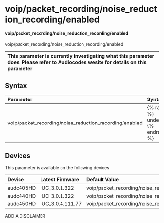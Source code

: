 ﻿---
description: voip/packet_recording/noise_reduction_recording/enabled
search: false
---

# voip/packet_recording/noise_reduction_recording/enabled

#### voip/packet_recording/noise_reduction_recording/enabled

voip/packet_recording/noise_reduction_recording/enabled


| This parameter is currently investigating what this parameter does. Please refer to Audiocodes wesite for details on this parameter | 
| :--- |

## Syntax
| Parameter | Syntax |
| :--- | :--- |
|voip/packet_recording/noise_reduction_recording/enabled | {% raw %} undefined {% endraw %}|

## Devices
This parameter is available on the following devices

| Device | Latest Firmware | Default Value |
|:---|:---|:---|
| audc405HD | ;UC_3.0.1.322 | voip/packet_recording/noise_reduction_recording/enabled=0 
| audc440HD | ;UC_3.0.1.322 | voip/packet_recording/noise_reduction_recording/enabled=0 
| audc450HD | ;UC_3.0.4.111.77 | voip/packet_recording/noise_reduction_recording/enabled=0 

ADD A DISCLAIMER
